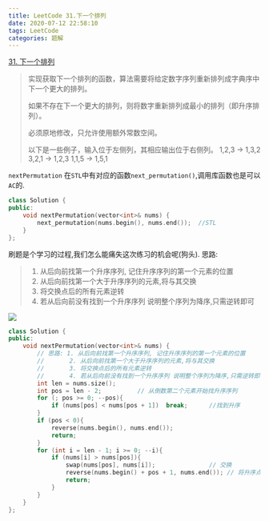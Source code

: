 ```yaml
---
title: LeetCode 31.下一个排列
date: 2020-07-12 22:58:10
tags: LeetCode
categories: 题解
---
```


[31. 下一个排列](https://leetcode-cn.com/problems/next-permutation/)

<!--more-->

> 实现获取下一个排列的函数，算法需要将给定数字序列重新排列成字典序中下一个更大的排列。
>
> 如果不存在下一个更大的排列，则将数字重新排列成最小的排列（即升序排列）。
>
> 必须原地修改，只允许使用额外常数空间。
>
> 以下是一些例子，输入位于左侧列，其相应输出位于右侧列。
> 1,2,3 → 1,3,2
> 3,2,1 → 1,2,3
> 1,1,5 → 1,5,1



`nextPermutation` 在`STL`中有对应的函数`next_permutation()`,调用库函数也是可以`AC`的.
```C++
class Solution {
public:
    void nextPermutation(vector<int>& nums) {
        next_permutation(nums.begin(), nums.end());  //STL
    }
};
```
刷题是个学习的过程,我们怎么能痛失这次练习的机会呢(狗头).
思路:
> 1. 从后向前找第一个升序序列, 记住升序序列的第一个元素的位置
> 2. 从后向前找第一个大于升序序列的元素,将与其交换
> 3. 将交换点后的所有元素逆转
> 4. 若从后向前没有找到一个升序序列 说明整个序列为降序,只需逆转即可

![](https://wooyooyoo-photo.oss-cn-hangzhou.aliyuncs.com/blog/2020/07/Snipaste_2020-07-12_23-19-48.png)

```C++
class Solution {
public:
    void nextPermutation(vector<int>& nums) {
        // 思路: 1. 从后向前找第一个升序序列, 记住升序序列的第一个元素的位置
        //       2. 从后向前找第一个大于升序序列的元素,将与其交换
        //       3. 将交换点后的所有元素逆转
        //       4. 若从后向前没有找到一个升序序列 说明整个序列为降序,只需逆转即可
        int len = nums.size();
        int pos = len - 2;          // 从倒数第二个元素开始找升序序列
        for (; pos >= 0; --pos){
            if (nums[pos] < nums[pos + 1])  break;      //找到升序
        }
        if (pos < 0){
            reverse(nums.begin(), nums.end());
            return;
        }
        for (int i = len - 1; i >= 0; --i){
            if (nums[i] > nums[pos]){
                swap(nums[pos], nums[i]);               // 交换
                reverse(nums.begin() + pos + 1, nums.end()); // 将升序点后面所有的元素逆置
                return;
            }
        }
    }
};
```

